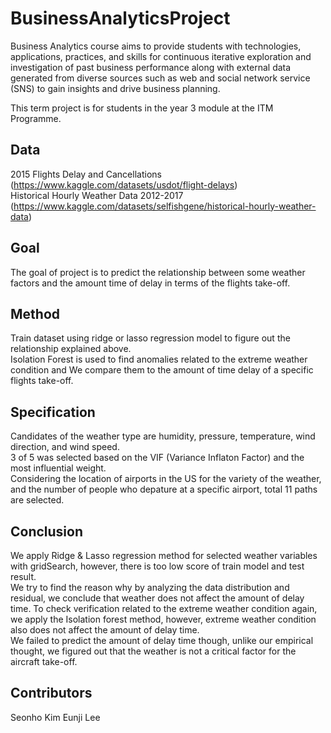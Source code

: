 # BusinessAnalyticsProject
Business Analytics course aims to provide students with technologies, applications, practices, and skills for continuous iterative exploration and investigation of past business performance along with external data generated from diverse sources such as web and social network service (SNS) to gain insights and drive business planning.

This term project is for students in the year 3 module at the ITM Programme.

## Data
2015 Flights Delay and Cancellations (https://www.kaggle.com/datasets/usdot/flight-delays)  
Historical Hourly Weather Data 2012-2017 (https://www.kaggle.com/datasets/selfishgene/historical-hourly-weather-data)

## Goal
The goal of project is to predict the relationship between some weather factors and the amount time of delay in terms of the flights take-off.

## Method
Train dataset using ridge or lasso regression model to figure out the relationship explained above.  
Isolation Forest is used to find anomalies related to the extreme weather condition and We compare them to the amount of time delay of a specific flights take-off. 

## Specification
Candidates of the weather type are humidity, pressure, temperature, wind direction, and wind speed.  
3 of 5 was selected based on the VIF (Variance Inflaton Factor) and the most influential weight.  
Considering the location of airports in the US for the variety of the weather, and the number of people who depature at a specific airport, total 11 paths are selected.  

## Conclusion
We apply Ridge & Lasso regression method for selected weather variables with gridSearch, however, there is too low score of train model and test result.  
We try to find the reason why by analyzing the data distribution and residual, we conclude that weather does not affect the amount of delay time. To check verification related to the extreme weather condition again, we apply the Isolation forest method, however, extreme weather condition also does not affect the amount of delay time.  
We failed to predict the amount of delay time though, unlike our empirical thought, we figured out that the weather is not a critical factor for the aircraft take-off.

## Contributors 
Seonho Kim
Eunji Lee
